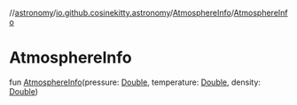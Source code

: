 //[astronomy](../../../index.md)/[io.github.cosinekitty.astronomy](../index.md)/[AtmosphereInfo](index.md)/[AtmosphereInfo](-atmosphere-info.md)

# AtmosphereInfo

fun [AtmosphereInfo](-atmosphere-info.md)(pressure: [Double](https://kotlinlang.org/api/latest/jvm/stdlib/kotlin-stdlib/kotlin/-double/index.html), temperature: [Double](https://kotlinlang.org/api/latest/jvm/stdlib/kotlin-stdlib/kotlin/-double/index.html), density: [Double](https://kotlinlang.org/api/latest/jvm/stdlib/kotlin-stdlib/kotlin/-double/index.html))
